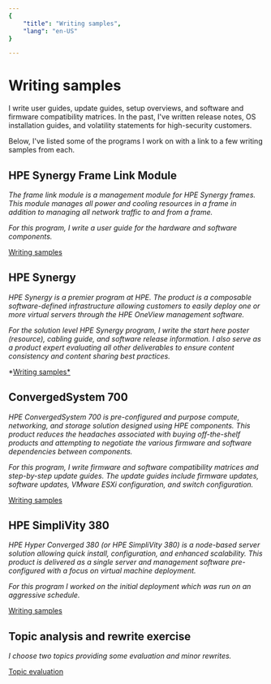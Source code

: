 ```yaml
---
{
    "title": "Writing samples",
    "lang": "en-US"
}

---
```


# Writing samples

I write user guides, update guides, setup overviews, and software and firmware compatibility matrices. In the past, I've written release notes, OS installation guides, and volatility statements for high-security customers.

Below, I've listed some of the programs I work on with a link to a few writing samples from each.


## HPE Synergy Frame Link Module
*The frame link module is a management module for HPE Synergy frames.  This module manages all power and cooling resources in a frame in addition to managing all network traffic to and from a frame.* 

*For this program, I write a user guide for the hardware and software components.*

[Writing samples](framelinkmodule.html)


## HPE Synergy

*HPE Synergy is a premier program at HPE. The product is a composable software-defined infrastructure allowing customers to easily deploy one or more virtual servers through the HPE OneView management software.* 

*For the solution level HPE Synergy program, I write the start here poster (resource), cabling guide, and software release information. I also serve as a product expert evaluating all other deliverables to ensure content consistency and content sharing best practices.* 

*[Writing samples*](synergy.html)


## ConvergedSystem 700

*HPE ConvergedSystem 700 is pre-configured and purpose compute, networking, and storage solution designed using HPE components. This product reduces the headaches associated with buying off-the-shelf products and attempting to negotiate the various firmware and software dependencies between components.*

*For this program, I write firmware and software compatibility matrices and step-by-step update guides. The update guides include firmware updates, software updates, VMware ESXi configuration, and switch configuration.* 

[Writing samples](cs700.html)


## HPE SimpliVity 380

*HPE Hyper Converged 380 (or HPE SimpliVity 380) is a node-based server solution allowing quick install, configuration, and enhanced scalability. This product is delivered as a single server and management software pre-configured with a focus on virtual machine deployment.*

*For this program I worked on the initial deployment which was run on an aggressive schedule.* 

[Writing samples](simplivity380.html)


## Topic analysis and rewrite exercise

*I choose two topics providing some evaluation and minor rewrites.* 

[Topic evaluation](topicevaluation.html)